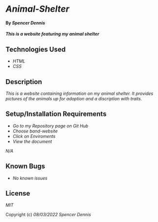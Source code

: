 # _Animal-Shelter_

#### By _**Spencer Dennis**_

#### _This is a website featuring my animal shelter_

## Technologies Used

* _HTML_
* _CSS_


## Description

_This is a website containing information on my animal shelter. It provides pictures of the animals up for adoption and a discription with traits._

## Setup/Installation Requirements

* _Go to my Repository page on Git Hub_
* _Choose band-website_
* _Click on Enviroments_
* _View the document_

_N/A_

## Known Bugs

* _No known issues_

## License

_MIT_

Copyright (c) _08/03/2022_ _Spencer Dennis_